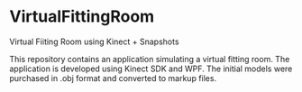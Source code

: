 # VirtualFittingRoom
Virtual Fiiting Room using Kinect + Snapshots 

This repository contains an application simulating a virtual fitting room.
The application is developed using Kinect SDK and WPF.
The initial models were purchased in .obj format and converted to markup files.
